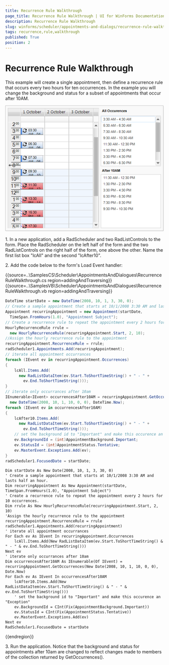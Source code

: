 ```yaml
---
title: Recurrence Rule Walkthrough
page_title: Recurrence Rule Walkthrough | UI for WinForms Documentation
description: Recurrence Rule Walkthrough
slug: winforms/scheduler/appointments-and-dialogs/recurrence-rule-walkthrough
tags: recurrence,rule,walkthrough
published: True
position: 2
---
```


# Recurrence Rule Walkthrough

This example will create a single appointment, then define a recurrence rule that occurs every two hours for ten occurrences. In the example you will change the background and status for a subset of appointments that occur after 10AM.

![scheduler-appointments-and-dialogs-recurrence-rule-walkthrough 001](images/scheduler-appointments-and-dialogs-recurrence-rule-walkthrough001.png)

1\. In a new application, add a RadScheduler and two RadListControls to the form. Place the RadScheduler on the left half of the form and the two RadListControls on the right half of the form, one above the other. Name the  first list box "lcAll" and the second "lcAfter10".
            
2\. Add the code below to the form's Load Event handler:

{{source=..\SamplesCS\Scheduler\AppointmentsAndDialogues\RecurrenceRuleWalkthrough.cs region=addingAndTraversing}} 
{{source=..\SamplesVB\Scheduler\AppointmentsAndDialogues\RecurrenceRuleWalkthrough.vb region=addingAndTraversing}} 

````C#
DateTime startDate = new DateTime(2008, 10, 1, 3, 30, 0);
// Create a sample appointment that starts at 10/1/2008 3:30 AM and lasts half an hour.
Appointment recurringAppointment = new Appointment(startDate,
  TimeSpan.FromHours(1.0), "Appointment Subject");
// Create a recurrence rule to repeat the appointment every 2 hours for 10 occurrences.     
HourlyRecurrenceRule rrule =
  new HourlyRecurrenceRule(recurringAppointment.Start, 2, 10);
//Assign the hourly recurrence rule to the appointment
recurringAppointment.RecurrenceRule = rrule;
radScheduler1.Appointments.Add(recurringAppointment);
// iterate all appointment occurrances
foreach (IEvent ev in recurringAppointment.Occurrences)
{
    lcAll.Items.Add(
      new RadListDataItem(ev.Start.ToShortTimeString() + " - " +
        ev.End.ToShortTimeString()));
}
// iterate only occurrances after 10am
IEnumerable<IEvent> occurrencesAfter10AM = recurringAppointment.GetOccurrences(
  new DateTime(2008, 10, 1, 10, 0, 0), DateTime.Now);
foreach (IEvent ev in occurrencesAfter10AM)
{
    lcAfter10.Items.Add(
      new RadListDataItem(ev.Start.ToShortTimeString() + " - " +
        ev.End.ToShortTimeString()));
    // set the background id to "Important" and make this occurence an "Exception"
    ev.BackgroundId = (int)AppointmentBackground.Important;
    ev.StatusId = (int)AppointmentStatus.Tentative;
    ev.MasterEvent.Exceptions.Add(ev);
}
radScheduler1.FocusedDate = startDate;

````
````VB.NET
Dim startDate As New Date(2008, 10, 1, 3, 30, 0)
' Create a sample appointment that starts at 10/1/2008 3:30 AM and lasts half an hour.
Dim recurringAppointment As New Appointment(startDate, TimeSpan.FromHours(1.0), "Appointment Subject")
' Create a recurrence rule to repeat the appointment every 2 hours for 10 occurrences.     
Dim rrule As New HourlyRecurrenceRule(recurringAppointment.Start, 2, 10)
'Assign the hourly recurrence rule to the appointment
recurringAppointment.RecurrenceRule = rrule
radScheduler1.Appointments.Add(recurringAppointment)
' iterate all appointment occurrances
For Each ev As IEvent In recurringAppointment.Occurrences
    lcAll.Items.Add(New RadListDataItem(ev.Start.ToShortTimeString() & " - " & ev.End.ToShortTimeString()))
Next ev
' iterate only occurrances after 10am
Dim occurrencesAfter10AM As IEnumerable(Of IEvent) = recurringAppointment.GetOccurrences(New Date(2008, 10, 1, 10, 0, 0), Date.Now)
For Each ev As IEvent In occurrencesAfter10AM
    lcAfter10.Items.Add(New RadListDataItem(ev.Start.ToShortTimeString() & " - " & ev.End.ToShortTimeString()))
    ' set the background id to "Important" and make this occurence an "Exception"
    ev.BackgroundId = CInt(Fix(AppointmentBackground.Important))
    ev.StatusId = CInt(Fix(AppointmentStatus.Tentative))
    ev.MasterEvent.Exceptions.Add(ev)
Next ev
RadScheduler1.FocusedDate = startDate

````

{{endregion}} 

3\. Run the application. Notice that the background and status for appointments after 10am are changed to reflect changes made to members of the collection returned by GetOccurrences().
            
